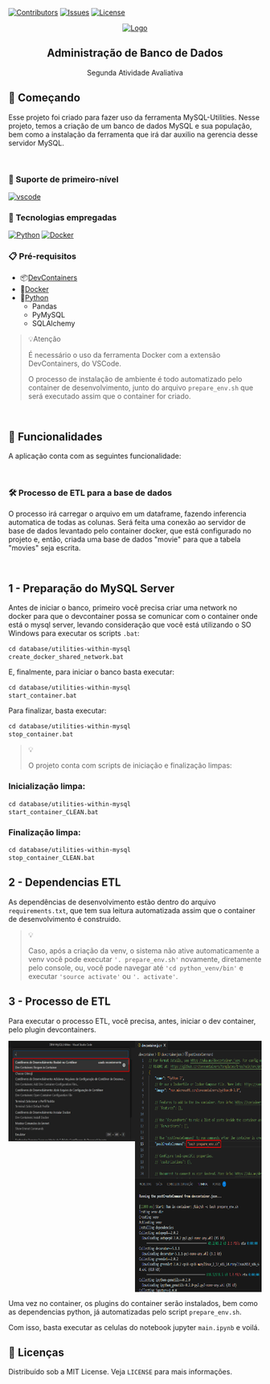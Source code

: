 [![Contributors][contributors-shield]][contributors-url]
[![Issues][issues-shield]][issues-url]
[![License][license-shield]][license-url]

<div align="center">
  <a href="#">
    <img src="https://media.tenor.com/7kYaaqzfDG0AAAAM/yes-guy.gif" alt="Logo" width="200" height="200">
  </a>

  <h2 align="center">Administração de Banco de Dados</h2>
  <p align="center">Segunda Atividade Avaliativa</p>

</div>

## 🔰 Começando

Esse projeto foi criado para fazer uso da ferramenta MySQL-Utilities. Nesse projeto, temos a criação de um banco de dados MySQL e sua população, bem como a instalação da ferramenta que irá dar auxilio na gerencia desse servidor MySQL.

<br/>

### 💾 Suporte de primeiro-nível

[![vscode][vscode]][vscode-url]

### 🤖 Tecnologias empregadas

[![Python][Python]][Python-url]
[![Docker][Docker]][Docker-url]

### 📋 Pré-requisitos

- 📦[DevContainers][DevContainers-url]
- 🐋[Docker][Docker-url]
- 🐍[Python][Python-url]
  - Pandas
  - PyMySQL
  - SQLAlchemy

>💡Atenção
>
> É necessário o uso da ferramenta Docker com a extensão DevContainers, do VSCode.
>
> O processo de instalação de ambiente é todo automatizado pelo container de desenvolvimento, junto do arquivo ```prepare_env.sh``` que será executado assim que o container for criado.

<br/>

## 🎨 Funcionalidades

A aplicação conta com as seguintes funcionalidade:

<br/>

### 🛠️ Processo de ETL para a base de dados

O processo irá carregar o arquivo em um dataframe, fazendo inferencia automatica de todas as colunas.
Será feita uma conexão ao servidor de base de dados levantado pelo container docker, que está configurado no projeto e, então, criada uma base de dados "movie" para que a tabela "movies" seja escrita.

<br/>

## 1 - Preparação do MySQL Server

Antes de iniciar o banco, primeiro você precisa criar uma network no docker para que o devcontainer possa se comunicar com o container onde está o mysql server, levando consideração que você está utilizando o SO Windows para executar os scripts ```.bat```:
```
cd database/utilities-within-mysql
create_docker_shared_network.bat
```

E, finalmente, para iniciar o banco basta executar:


```
cd database/utilities-within-mysql
start_container.bat
```

Para finalizar, basta executar:
```
cd database/utilities-within-mysql
stop_container.bat
```

>💡
> 
> O projeto conta com scripts de iniciação e finalização limpas:

### Inicialização limpa:
```
cd database/utilities-within-mysql
start_container_CLEAN.bat
```
### Finalização limpa:
```
cd database/utilities-within-mysql
stop_container_CLEAN.bat
```

## 2 - Dependencias ETL

As dependências de desenvolvimento estão dentro do arquivo ```requirements.txt```, que tem sua leitura automatizada assim que o container de desenvolvimento é construido.

> 💡
>
> Caso, após a criação da venv, o sistema não ative automaticamente a venv você pode executar ```'. prepare_env.sh'``` novamente, diretamente pelo console, ou, você pode navegar até ```'cd python_venv/bin'``` e executar ```'source activate'``` ou ```'. activate'```.


## 3 - Processo de ETL

Para executar o processo ETL, você precisa, antes, iniciar o dev container, pelo plugin devcontainers.

<div style="display:flex; width:100%; flex-direction:row; justify-content:space-between">
    <img src="assets\documentation\reopen_in_container.jpg" width="50%" height="200vh">
    <img src="assets\documentation\post_creation_env_run.png" width="50%" height="500vh">
</div>

Uma vez no container, os plugins do container serão instalados, bem como as dependencias python, já automatizadas pelo script ```prepare_env.sh```.

Com isso, basta executar as celulas do notebook jupyter ```main.ipynb``` e voilá.


## 📑 Licenças

Distribuído sob a MIT License. Veja `LICENSE` para mais informações.

<!-- ASSETS -->

<!-- BADGE - Contributors -->

[contributors-shield]: https://img.shields.io/github/contributors/toledkrw/IA_ML-Trabalho_1.svg?style=for-the-badge
[contributors-url]: https://github.com/toledkrw/IA_ML-Trabalho_1/graphs/contributors

<!-- BADGE - Issues -->

[issues-shield]: https://img.shields.io/github/issues/toledkrw/IA_ML-Trabalho_1.svg?style=for-the-badge
[issues-url]: https://github.com/toledkrw/IA_ML-Trabalho_1/issues

<!-- BADGE - License -->

[license-shield]: https://img.shields.io/github/license/toledkrw/IA_ML-Trabalho_1.svg?style=for-the-badge
[license-url]: https://github.com/toledkrw/IA_ML-Trabalho_1/blob/main/LICENSE

<!--  -->
<!-- TECHNOLOGIES -->
<!--  -->

<!-- BADGE - Docker -->
[Docker]: https://img.shields.io/badge/Docker-2496ED?style=for-the-badge&logo=docker&logoColor=white
[Docker-url]: https://www.docker.com/products/docker-desktop/

<!-- BADGE - Python -->

[Python]: https://img.shields.io/badge/Python-14354C?style=for-the-badge&logo=python&logoColor=white
[Python-url]: https://www.python.org/

<!-- BADGE - vscode -->

[vscode]: https://img.shields.io/badge/Visual%20Studio%20Code-0078d7.svg?style=for-the-badge&logo=visual-studio-code&logoColor=white
[vscode-url]: https://code.visualstudio.com/

<!-- PLUGIN - DevContainer -->

[DevContainers-url]: https://marketplace.visualstudio.com/items?itemName=ms-vscode-remote.remote-containers
